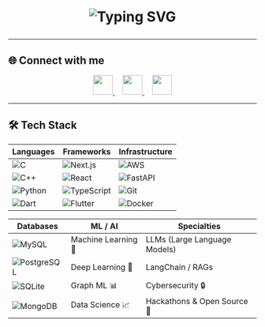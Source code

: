 <h1>
<p align="center">
  <img src="https://readme-typing-svg.herokuapp.com?font=Fira+Code&pause=1000&color=808080&center=true&vCenter=true&repeat=false&width=600&lines=Hey+I+am+Tanish+Jagtap" alt="Typing SVG" />
</p>
</h1>

---

## 🌐 Connect with me  

<p align="center">
  <a href="https://www.linkedin.com/in/YOUR_LINKEDIN_ID/" target="_blank">
    <img src="https://cdn.jsdelivr.net/gh/devicons/devicon/icons/linkedin/linkedin-original.svg" width="40" height="40"/>
  </a>
  &nbsp;&nbsp;&nbsp;
  <a href="https://leetcode.com/YOUR_LEETCODE_ID/" target="_blank">
    <img src="https://upload.wikimedia.org/wikipedia/commons/1/19/LeetCode_logo_black.png" width="40" height="40"/>
  </a>
  &nbsp;&nbsp;&nbsp;
  <a href="https://github.com/Tanish-Jagtap" target="_blank">
    <img src="https://cdn.jsdelivr.net/gh/devicons/devicon/icons/github/github-original.svg" width="40" height="40"/>
  </a>
</p>

---

## 🛠️ Tech Stack  

| **Languages**         | **Frameworks**         | **Infrastructure**   |
|------------------------|------------------------|-----------------------|
| ![C](https://img.shields.io/badge/C-00599C?style=flat&logo=c&logoColor=white) | ![Next.js](https://img.shields.io/badge/Next.js-000000?style=flat&logo=nextdotjs&logoColor=white) | ![AWS](https://img.shields.io/badge/AWS-232F3E?style=flat&logo=amazon-aws&logoColor=white) |
| ![C++](https://img.shields.io/badge/C++-00599C?style=flat&logo=c%2B%2B&logoColor=white) | ![React](https://img.shields.io/badge/React-20232A?style=flat&logo=react&logoColor=61DAFB) | ![FastAPI](https://img.shields.io/badge/FastAPI-009688?style=flat&logo=fastapi&logoColor=white) |
| ![Python](https://img.shields.io/badge/Python-3776AB?style=flat&logo=python&logoColor=white) | ![TypeScript](https://img.shields.io/badge/TypeScript-007ACC?style=flat&logo=typescript&logoColor=white) | ![Git](https://img.shields.io/badge/Git-F05032?style=flat&logo=git&logoColor=white) |
| ![Dart](https://img.shields.io/badge/Dart-0175C2?style=flat&logo=dart&logoColor=white) | ![Flutter](https://img.shields.io/badge/Flutter-02569B?style=flat&logo=flutter&logoColor=white) | ![Docker](https://img.shields.io/badge/Docker-2496ED?style=flat&logo=docker&logoColor=white) |

| **Databases**          | **ML / AI**            | **Specialties**       |
|-------------------------|------------------------|-----------------------|
| ![MySQL](https://img.shields.io/badge/MySQL-4479A1?style=flat&logo=mysql&logoColor=white) | Machine Learning 🤖 | LLMs (Large Language Models) |
| ![PostgreSQL](https://img.shields.io/badge/PostgreSQL-336791?style=flat&logo=postgresql&logoColor=white) | Deep Learning 🧠 | LangChain / RAGs |
| ![SQLite](https://img.shields.io/badge/SQLite-003B57?style=flat&logo=sqlite&logoColor=white) | Graph ML 📊 | Cybersecurity 🔒 |
| ![MongoDB](https://img.shields.io/badge/MongoDB-4EA94B?style=flat&logo=mongodb&logoColor=white) | Data Science 📈 | Hackathons & Open Source 🚀 |
